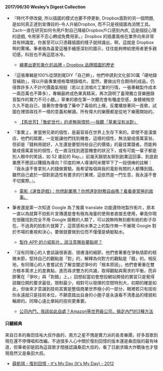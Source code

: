 #### 2017/06/30 Wesley’s Digest Collection

- 『時代不停改變, 所以插圖的模式也要不停更新, Dropbox面對的另一個問題, 是如何真正達到宣傳目的–令人升級Dropbox, 而不只是視插圖為消閒工具。Zach一直在研究如何令用戶對自己降級Dropbox戶口感到內疚, 這是個捉心理的遊戲, 令用家不忍心轉成免費用家。』Dropbox 的插畫風格在業界向來非常具有辨識度，你甚至可以只憑藉插圖的樣子就辨識出，啊，這就是 Dropbox 啊的驚嘆。筆者極為喜愛這種手繪感深刻的圖示，往往能夠帶給使用者更多親切感，科技也不再這麼冰冷。
  - [繪畫出更形象化的品牌 – Dropbox 品牌插圖的歷史](https://nextdesignhub.com/2017/06/11/%E7%B9%AA%E7%95%AB%E5%87%BA%E6%9B%B4%E5%BD%A2%E8%B1%A1%E5%8C%96%E7%9A%84%E5%93%81%E7%89%8C-dropbox-%E5%93%81%E7%89%8C%E6%8F%92%E5%9C%96%E7%9A%84%E6%AD%B7%E5%8F%B2-2/#more-602)
  
- 『這張專輯是100%從頭到尾DIY「自己幹」，他們申請到文化部30萬「硬地錄音補助」，得以升級專業規格環境錄唱片。當然，要做出符合期待的成品，仍得靠許多人不計代價義氣相挺（若以主流唱片工業的行情，一張專輯製作成本一兩百萬也不算多），專輯最終成色果真精采，再次證明了臺灣獨立音樂圈錄音製作的實力不可小覷。』草東的歌在第一次聽完會有種虛空感，身體被掏空久久不能自已，接著你會像嗑了藥中了毒般的上癮，反覆播放著同一首歌，試圖在裡頭尋找不一樣的意義和解讀。所有偉大的樂團都是從地下樂團開始的。
  - [【馬世芳】「魯蛇世代」的虛無與憤怒──我聽「草東沒有派對」](http://www.oneday.com.tw/%E3%80%8C%E9%AD%AF%E8%9B%87%E4%B8%96%E4%BB%A3%E3%80%8D%E7%9A%84%E8%99%9B%E7%84%A1%E8%88%87%E6%86%A4%E6%80%92%E2%94%80%E2%94%80%E6%88%91%E8%81%BD%E3%80%8C%E8%8D%89%E6%9D%B1%E6%B2%92%E6%9C%89%E6%B4%BE/)
  
- 『事實上，麥當勞兄弟的個性，是最容易在世界上生存下來的。即使不是漢堡店，他們的踏實，一定能讓他們找到機會。這樣的個性，無法變成億萬富翁，但卻是「錢夠用就好，人生還是要堅持些自己的價值」的最佳實踐者。而能夠變成億萬富翁的個性，在一直沒找到適當機會的狀況下，或有可能一輩子都是別人眼中的笑話，如 52 歲前的 Ray。』前幾天跟朋友聊到創業這回事，到底創業應不應該以賺錢為導向？印度的神人導演阿米爾罕下了一段很棒的註解：『我永遠不會拿別人的錢做實驗。我希望每個與我的電影有關的人都賺到錢。雖然自己處於一個對創造性有要求的行業裡，這依然是一門生意，我永遠不會不切實際。』。
  - [電影《速食遊戲》：你想創業嗎？你想達到財務自由嗎？看看麥當勞的故事。](https://i-chentsai.innovarad.tw/2017/06/the_founder.html)
  
- 筆者還是第一次知道 Google 為了推廣 translate 功能還特地製作影片，原本一直以為就算不拍影片宣傳還是會有極為海量的使用者直接去使用，畢竟你現在很難找到完全不用 Google 服務的人類了，可以說無時無刻都有她的影子存在。不過真的拍影片就算了，這質感和水準之上的製作無一不展現 Google 對於市場的重視和決心，要做就要做到位而不僅僅是蜻蜓點水。
  - [製作 APP 的介紹影片，該注意哪些要點呢？](https://designtongue.me/%E8%A3%BD%E4%BD%9C-app-%E7%9A%84%E4%BB%8B%E7%B4%B9%E5%BD%B1%E7%89%87-%E8%A9%B2%E6%B3%A8%E6%84%8F%E5%93%AA%E4%BA%9B%E8%A6%81%E9%BB%9E%E5%91%A2/)


- 『沒有同理心的人會談論很表面、很膚淺的細節，他們會著重在爭執情節的枝微末節，堅持自己的觀點是「對」的，解釋為何對方的觀點是「錯」的。相反地，有同理心的人會嘗試去了解並闡述爭吵的「根本原因」，他們會著重在雙方根本需求上的差異點，進而尋求雙方的共識，取得觀點與需求的平衡，而非膠著在「爭吵」與「對錯」上。』回想起當初會想投網站開發的實習只是覺得該職位開的要求最低，限制最少，相對可以發揮的空間特別大，初期的確是如此，但後來才意識到技術其實是整個商業世界極小的一部分，眼裡若只有技術你永遠就只是技術本位，不願意踏出自身的小圈子是永遠看不清產品的樣貌和輪廓的。同理心遠比單純的技術更重要。
  - [公司內鬥，我該如此自處？Amazon等世界級公司，搞定內鬥的3種方法](http://www.startuplatte.com/2017/06/20/company-infighting-amzon-3-methods-solve-it/)





#### 只聽經典
來自日本的桑田佳祐大叔作曲的，南方之星不愧是實力派的長青樂團，好多首歌到現在還不停傳唱和改編。不過很多人心中關於復刻回憶的版本還是桑田版的最有味道，但筆者卻是因為這首歌才間接認識桑田大叔的，看了日劇求婚大作戰後也才發現竟然又是桑田大叔。
- [薛凱琪 - 復刻回憶 - It's My Day (It's My Day) - 2012](https://www.youtube.com/watch?v=SBaKScCQ5rA&list=PL9do701rCbQzwjmlebZffsYM4mVw44SrJ&index=86)